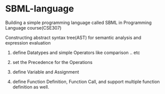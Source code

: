# SBML-language
Building a simple programming language called SBML in Programming Language course(CSE307)

Constructing abstract syntax tree(AST) for semantic analysis and expression evaluation

1. define Datatypes and simple Operators like comparison .. etc

2. set the Precedence for the Operations

3. define Variable and Assignment

4. define Function Definition, Function Call, and support multiple function definition as well.


